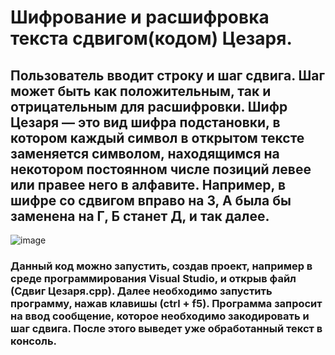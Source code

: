 #  Шифрование и расшифровка текста сдвигом(кодом) Цезаря.
## Пользователь вводит строку и шаг сдвига. Шаг может быть как положительным, так и отрицательным для расшифровки. Шифр Цезаря — это вид шифра подстановки, в котором каждый символ в открытом тексте заменяется символом, находящимся на некотором постоянном числе позиций левее или правее него в алфавите. Например, в шифре со сдвигом вправо на 3, А была бы заменена на Г, Б станет Д, и так далее.
![image](https://user-images.githubusercontent.com/90142707/136745355-531714f1-25c8-4ac2-955a-c2acd1fb5184.png)
### Данный код можно запустить, создав проект, например в среде программирования Visual Studio, и открыв файл (Сдвиг Цезаря.cpp). Далее необходимо запустить программу, нажав клавишы (ctrl + f5). Программа запросит на ввод сообщение, которое необходимо закодировать и шаг сдвига. После этого выведет уже обработанный текст в консоль.
